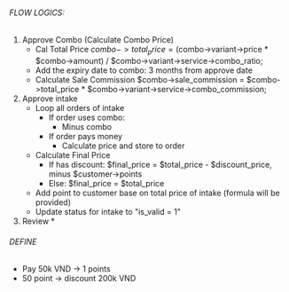 ###### FLOW LOGICS:
1. Approve Combo (Calculate Combo Price)
    - Cal Total Price
        $combo->total_price = 
            ($combo->variant->price * $combo->amount) / $combo->variant->service->combo_ratio;
    - Add the expiry date to combo: 3 months from approve date
    - Calculate Sale Commission
        $combo->sale_commission = 
            $combo->total_price * $combo->variant->service->combo_commission;
2. Approve intake
   * Loop all orders of intake
       - If order uses combo:
            + Minus combo
       - If order pays money
            + Calculate price and store to order
   * Calculate Final Price
       - If has discount: $final_price = $total_price - $discount_price, minus $customer->points
       - Else: $final_price = $total_price
   * Add point to customer base on total price of intake (formula will be provided)
   * Update status for intake to "is_valid = 1"
3. Review
   *



###### DEFINE
- Pay 50k VND  -> 1 points
- 50 point -> discount 200k VND
